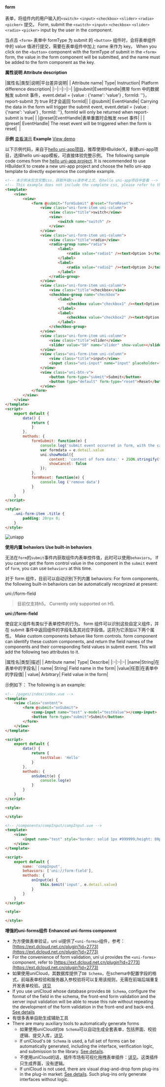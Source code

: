 #### form
表单，将组件内的用户输入的``<switch>`` ``<input>`` ``<checkbox>`` ``<slider>`` ``<radio>`` ``<picker>`` 提交。
Form, submit the `<switch>` `<input>` `<checkbox>` `<slider>` `<radio>` `<picker>` input by the user in the component.

当点击 ``<form>`` 表单中 formType 为 submit 的 ``<button>`` 组件时，会将表单组件中的 value 值进行提交，需要在表单组件中加上 name 来作为 key。
When you click on the `<button>` component with the formType of submit in the `<form>` form, the value in the form component will be submitted, and the name must be added to the form component as the key.

**属性说明**
**Attribute description**

|属性名|类型|说明|平台差异说明|
| Attribute name| Type| Instruction| Platform difference description|
|:-|:-|:-|:-|
|@submit|EventHandle|携带 form 中的数据触发 submit 事件，event.detail = {value : {'name': 'value'} , formId: ''}，report-submit 为 true 时才会返回 formId||
| @submit| EventHandle| Carrying the data in the form will trigger the submit event, event.detail = {value : {'name': 'value'} , formId: ''}, formId will only be returned when report-submit is true| |
|@reset|EventHandle|表单重置时会触发 reset 事件|&nbsp;|
| @reset| EventHandle| The reset event will be triggered when the form is reset|  |

**示例** [查看演示](https://hellouniapp.dcloud.net.cn/pages/component/form/form)
**Example** [View demo](https://hellouniapp.dcloud.net.cn/pages/component/form/form)
 
以下示例代码，来自于[hello uni-app项目](https://github.com/dcloudio/hello-uniapp)，推荐使用HBuilderX，新建uni-app项目，选择hello uni-app模板，可直接体验完整示例。
The following sample code comes from the [hello uni-app project](https://github.com/dcloudio/hello-uniapp). It is recommended to use HBuilderX to create a new uni-app project and choose the hello uni-app template to directly experience the complete example.
```html
<!-- 本示例未包含完整css，获取外链css请参考上文，在hello uni-app项目中查看 -->
<!-- This example does not include the complete css, please refer to the above to obtain the external css. View it in the hello uni-app project -->
<template>
	<view>
		<view>
			<form @submit="formSubmit" @reset="formReset">
				<view class="uni-form-item uni-column">
					<view class="title">switch</view>
					<view>
						<switch name="switch" />
					</view>
				</view>
				<view class="uni-form-item uni-column">
					<view class="title">radio</view>
					<radio-group name="radio">
						<label>
							<radio value="radio1" /><text>Option 1</text>
						</label>
						<label>
							<radio value="radio2" /><text>Option 2</text>
						</label>
					</radio-group>
				</view>
				<view class="uni-form-item uni-column">
					<view class="title">checkbox</view>
					<checkbox-group name="checkbox">
						<label>
							<checkbox value="checkbox1" /><text>Option 1</text>
						</label>
						<label>
							<checkbox value="checkbox2" /><text>Option 2</text>
						</label>
					</checkbox-group>
				</view>
				<view class="uni-form-item uni-column">
					<view class="title">slider</view>
					<slider value="50" name="slider" show-value></slider>
				</view>
				<view class="uni-form-item uni-column">
					<view class="title">input</view>
					<input class="uni-input" name="input" placeholder="this is an input box" />
				</view>
				<view class="uni-btn-v">
					<button form-type="submit">Submit</button>
					<button type="default" form-type="reset">Reset</button>
				</view>
			</form>
		</view>
	</view>
</template>
<script>
	export default {
		data() {
			return {
			}
		},
		methods: {
			formSubmit: function(e) {
				console.log('submit event occurred in form, with the carrying data: ' + JSON.stringify(e.detail.value))
				var formdata = e.detail.value
				uni.showModal({
					content: 'content of form data:' + JSON.stringify(formdata),
					showCancel: false
				});
			},
			formReset: function(e) {
				console.log ('remove data')
			}
		}
	}
</script>

<style>
	.uni-form-item .title {
		padding: 20rpx 0;
	}
</style>

```
 
![uniapp](https://bjetxgzv.cdn.bspapp.com/VKCEYUGU-uni-app-doc/f5e29b40-4f32-11eb-bdc1-8bd33eb6adaa.png)


**使用内置 behaviors**
**Use built-in behaviors**

无法在`form`的`submit`事件内获取组件内表单控件值，此时可以使用`behaviors`。
If you cannot get the form control value in the component in the `submit` event of `form`, you can use `behaviors` at this time.

对于 form 组件，目前可以自动识别下列内置 behaviors:
For form components, the following built-in behaviors can be automatically recognized at present:

uni://form-field

> 目前仅支持h5。
> Currently only supported on H5.

**uni://form-field**

使自定义组件有类似于表单控件的行为。 form 组件可以识别这些自定义组件，并在 submit 事件中返回组件的字段名及其对应字段值。这将为它添加以下两个属性。
Make custom components behave like form controls. form component can identify these custom components, and return the field names of the components and their corresponding field values in submit event. This will add the following two attributes to it.

|属性名|类型|描述|
| Attribute name| Type| Describe|
|:-|:-|:-|
|name|String|在表单中的字段名|
| name| String| Field name in the form|
|value|任意|在表单中的字段值|
| value| Arbitrary| Field value in the form|

示例如下：
The following is an example:

```html
<!-- /pages/index/index.vue -->
<template>  
    <view class="content">  
        <form @submit="onSubmit">  
            <comp-input name="test" v-model="testValue"></comp-input>  
            <button form-type="submit">Submit</button>  
        </form>  
    </view>  
</template>  

<script>  
    export default {  
        data() {  
            return {  
                testValue: 'Hello'  
            }  
        },  
        methods: {  
            onSubmit(e) {  
                console.log(e)  
            }  
        }  
    }  
</script>  

<style>  

</style>
```

```html
<!-- /components/compInput/compInput.vue -->
<template>  
    <view>  
        <input name="test" style="border: solid 1px #999999;height: 80px;" type="text" @input="onInput" :value="value" />  
    </view>  
</template>  

<script>  
    export default {  
        name: 'compInput',  
        behaviors: ['uni://form-field'],
        methods: {  
            onInput(e) {  
                this.$emit('input', e.detail.value)  
            }  
        }  
    }  
</script>  

<style>  

</style>  
```


**增强的uni-forms组件**
**Enhanced uni-forms component**
- 为方便做表单验证，uni ui提供了`<uni-forms>`组件，参考：[https://ext.dcloud.net.cn/plugin?id=2773](https://ext.dcloud.net.cn/plugin?id=2773)
- For the convenience of form validation, uni ui provides the `<uni-forms>` component, refer to [https://ext.dcloud.net.cn/plugin?id=2773](https://ext.dcloud.net.cn/plugin?id=2773)
- 如果使用uniCloud，其数据库提供了`DB Schema`，在schema中配置字段的格式，前端表单校验和服务器入参校验将可以复用该规则，无需在前端后端重复开发表单校验。[详见](https://uniapp.dcloud.io/uniCloud/schema)
- If you use uniCloud whose database provides `DB Schema`, configure the format of the field in the schema, the front-end form validation and the server input validation will be able to reuse this rule without repeating the development of the form validation in the front-end and back-end. [See details](https://uniapp.dcloud.io/uniCloud/schema)
- 有很多表单自助生成辅助工具
- There are many auxiliary tools to automatically generate forms
  * 如果使用uniCloud的`DB Schema`可以自动生成全套表单，包括界面、校验逻辑、提交入库，[详见](https://uniapp.dcloud.io/uniCloud/schema?id=autocode).
  * If uniCloud's `DB Schema` is used, a full set of forms can be automatically generated, including the interface, verification logic, and submission to the library. [See details](https://uniapp.dcloud.io/uniCloud/schema?id=autocode).
  * 不使用uniCloud的话，插件市场有可视化拖拽表单插件：[详见](https://ext.dcloud.net.cn/search?q=%E5%8F%AF%E8%A7%86%E5%8C%96)。这类插件只生成界面，没有逻辑。
  * If uniCloud is not used, there are visual drag-and-drop form plug-ins in the plug-in market: [See details](https://ext.dcloud.net.cn/search?q=%E5%8F%AF%E8%A7%86%E5%8C%96). Such plug-ins only generate interfaces without logic.
